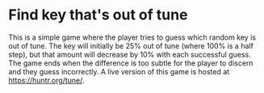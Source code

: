 # Find key that's out of tune
This is a simple game where the player tries to guess which random key is out of tune. The key will initially be 25% out of tune (where 100% is a half step), but that amount will decrease by 10% with each successful guess. The game ends when the difference is too subtle for the player to discern and they guess incorrectly. A live version of this game is hosted at <https://huntr.org/tune/>.
